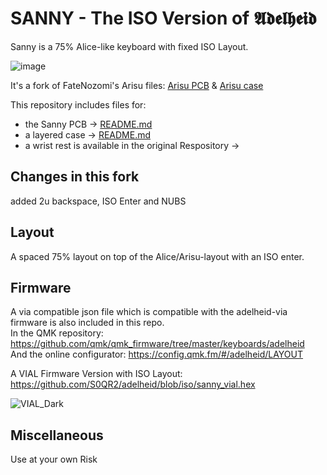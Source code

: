 # SANNY - The ISO Version of 𝕬𝖉𝖊𝖑𝖍𝖊𝖎𝖉

Sanny is a 75% Alice-like keyboard with fixed ISO Layout.

![image](https://user-images.githubusercontent.com/29768692/160621826-3d6bc49e-7da3-4a49-bc41-c89561998107.png)

It's a fork of FateNozomi's Arisu files: [Arisu PCB](https://github.com/FateNozomi/arisu-pcb) &amp; [Arisu case](https://github.com/FateNozomi/arisu-case)

This repository includes files for:

- the Sanny PCB &rarr; [README.md](./pcb/README.md)
- a layered case &rarr; [README.md](./case/README.md)
- a wrist rest is available in the original Respository &rarr;

## Changes in this fork

added 2u backspace, ISO Enter and NUBS

## Layout

A spaced 75% layout on top of the Alice/Arisu-layout with an ISO enter.

## Firmware

A via compatible json file which is compatible with the adelheid-via firmware is also included in this repo.  
In the QMK repository: <https://github.com/qmk/qmk_firmware/tree/master/keyboards/adelheid>  
And the online configurator: https://config.qmk.fm/#/adelheid/LAYOUT

A VIAL Firmware Version with ISO Layout: https://github.com/S0QR2/adelheid/blob/iso/sanny_vial.hex

![VIAL_Dark](https://user-images.githubusercontent.com/29768692/160615138-ca435132-12b3-4da5-87c8-0a2e85f16dd7.JPG)

## Miscellaneous

Use at your own Risk

